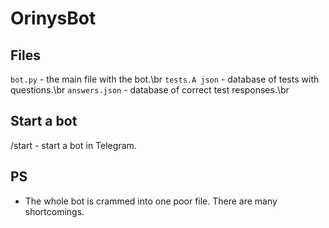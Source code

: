 # OrinysBot

## Files
`bot.py` - the main file with the bot.\br
`tests.A json` - database of tests with questions.\br
`answers.json` - database of correct test responses.\br

## Start a bot
/start - start a bot in Telegram.

## PS
- The whole bot is crammed into one poor file. There are many shortcomings.
